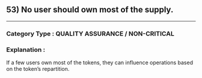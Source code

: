 ##  53) No user  should own most of the supply.  



---

### **Category Type** : QUALITY ASSURANCE / NON-CRITICAL


### **Explanation** : 

 If a few users own most of the tokens, they can influence operations based on the token’s repartition.

